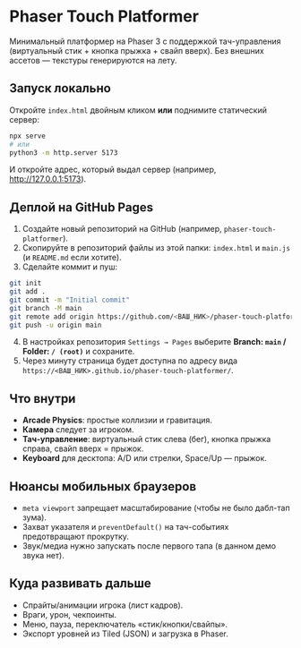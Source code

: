 # Phaser Touch Platformer

Минимальный платформер на Phaser 3 с поддержкой тач-управления (виртуальный стик + кнопка прыжка + свайп вверх). Без внешних ассетов — текстуры генерируются на лету.

## Запуск локально
Откройте `index.html` двойным кликом **или** поднимите статический сервер:

```bash
npx serve
# или
python3 -m http.server 5173
```

И откройте адрес, который выдал сервер (например, http://127.0.0.1:5173).

## Деплой на GitHub Pages
1. Создайте новый репозиторий на GitHub (например, `phaser-touch-platformer`).
2. Скопируйте в репозиторий файлы из этой папки: `index.html` и `main.js` (и `README.md` если хотите).
3. Сделайте коммит и пуш:
```bash
git init
git add .
git commit -m "Initial commit"
git branch -M main
git remote add origin https://github.com/<ВАШ_НИК>/phaser-touch-platformer.git
git push -u origin main
```
4. В настройках репозитория `Settings → Pages` выберите **Branch: `main` / Folder: `/ (root)`** и сохраните.
5. Через минуту страница будет доступна по адресу вида `https://<ВАШ_НИК>.github.io/phaser-touch-platformer/`.

## Что внутри
- **Arcade Physics**: простые коллизии и гравитация.
- **Камера** следует за игроком.
- **Тач-управление**: виртуальный стик слева (бег), кнопка прыжка справа, свайп вверх = прыжок.
- **Keyboard** для десктопа: A/D или стрелки, Space/Up — прыжок.

## Нюансы мобильных браузеров
- `meta viewport` запрещает масштабирование (чтобы не было дабл-тап зума).
- Захват указателя и `preventDefault()` на тач-событиях предотвращают прокрутку.
- Звук/медиа нужно запускать после первого тапа (в данном демо звука нет).

## Куда развивать дальше
- Спрайты/анимации игрока (лист кадров).
- Враги, урон, чекпоинты.
- Меню, пауза, переключатель «стик/кнопки/свайпы».
- Экспорт уровней из Tiled (JSON) и загрузка в Phaser.

